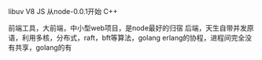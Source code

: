 libuv
V8
JS
从node-0.0.1开始
C++

前端工具，大前端，中小型web项目，是node最好的归宿
后端，天生自带并发原语，利用多核，分布式，raft，bft等算法，golang
erlang的协程，进程间完全没有共享，golang的有
